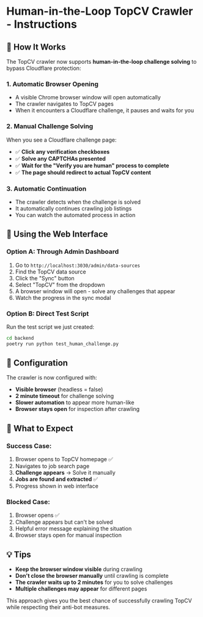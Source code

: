 # Human-in-the-Loop TopCV Crawler - Instructions

## 🚀 How It Works

The TopCV crawler now supports **human-in-the-loop challenge solving** to bypass Cloudflare protection:

### 1. **Automatic Browser Opening**
- A visible Chrome browser window will open automatically
- The crawler navigates to TopCV pages
- When it encounters a Cloudflare challenge, it pauses and waits for you

### 2. **Manual Challenge Solving**
When you see a Cloudflare challenge page:
- ✅ **Click any verification checkboxes**
- ✅ **Solve any CAPTCHAs presented**
- ✅ **Wait for the "Verify you are human" process to complete**
- ✅ **The page should redirect to actual TopCV content**

### 3. **Automatic Continuation**
- The crawler detects when the challenge is solved
- It automatically continues crawling job listings
- You can watch the automated process in action

## 🎯 Using the Web Interface

### Option A: Through Admin Dashboard
1. Go to `http://localhost:3030/admin/data-sources`
2. Find the TopCV data source
3. Click the "Sync" button
4. Select "TopCV" from the dropdown
5. A browser window will open - solve any challenges that appear
6. Watch the progress in the sync modal

### Option B: Direct Test Script
Run the test script we just created:
```bash
cd backend
poetry run python test_human_challenge.py
```

## 🔧 Configuration

The crawler is now configured with:
- **Visible browser** (headless = false)
- **2 minute timeout** for challenge solving
- **Slower automation** to appear more human-like
- **Browser stays open** for inspection after crawling

## 📝 What to Expect

### Success Case:
1. Browser opens to TopCV homepage ✅
2. Navigates to job search page
3. **Challenge appears** → Solve it manually
4. **Jobs are found and extracted** ✅
5. Progress shown in web interface

### Blocked Case:
1. Browser opens ✅  
2. Challenge appears but can't be solved
3. Helpful error message explaining the situation
4. Browser stays open for manual inspection

## 💡 Tips

- **Keep the browser window visible** during crawling
- **Don't close the browser manually** until crawling is complete
- **The crawler waits up to 2 minutes** for you to solve challenges
- **Multiple challenges may appear** for different pages

This approach gives you the best chance of successfully crawling TopCV while respecting their anti-bot measures.
